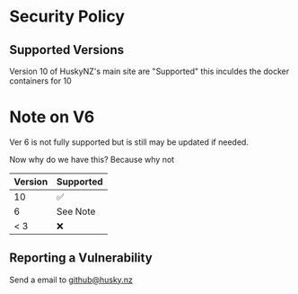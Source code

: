 # Security Policy

## Supported Versions

Version 10 of HuskyNZ's main site are "Supported" this inculdes the docker containers for 10

# Note on V6
Ver 6 is not fully supported but is still may be updated if needed.



Now why do we have this? Because why not

| Version | Supported          |
| ------- | ------------------ |
| 10  | :white_check_mark: |
| 6   | See Note |
| < 3   | :x:                |

## Reporting a Vulnerability
Send a email to github@husky.nz
